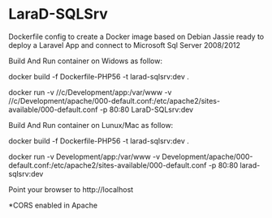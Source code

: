 # LaraD-SQLSrv
Dockerfile config to create a Docker image based on Debian Jassie ready to deploy a Laravel App and connect to Microsoft Sql Server 2008/2012

Build And Run container on Widows as follow:

docker build -f Dockerfile-PHP56 -t larad-sqlsrv:dev .

docker run -v //c/Development/app:/var/www -v //c/Development/apache/000-default.conf:/etc/apache2/sites-available/000-default.conf  -p 80:80 LaraD-SQLsrv:dev

Build And Run container on Lunux/Mac as follow:

docker build -f Dockerfile-PHP56 -t larad-sqlsrv:dev .

docker run -v Development/app:/var/www -v Development/apache/000-default.conf:/etc/apache2/sites-available/000-default.conf  -p 80:80 larad-sqlsrv:dev

Point your browser to http://localhost

*CORS enabled in Apache
